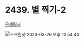 # 2439. 별 찍기-2
[문제링크](https://www.acmicpc.net/problem/2439)

![스크린샷 2023-03-26 오후 10 54 40](https://user-images.githubusercontent.com/125840482/227780526-e3154c6d-208e-48bf-97ee-9ae30683adcf.png)
